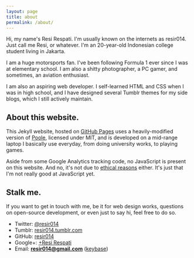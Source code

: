 ```yaml
---
layout: page
title: about
permalink: /about/
---
```


Hi, my name's Resi Respati. I'm usually known on the internets as resir014. Just call me Resi, or whatever. I'm an 20-year-old Indonesian college student living in Jakarta.

I am a huge motorsports fan. I've been following Formula 1 ever since I was at elementary school. I am also a shitty photographer, a PC gamer, and sometimes, an aviation enthusiast.

I am also an aspiring web developer. I self-learned HTML and CSS when I was in high school, and I have designed several Tumblr themes for my side blogs, which I still actively maintain.

## About this website.

This Jekyll website, hosted on [GitHub Pages](https://pages.github.com/) uses a heavily-modified version of [Poole](http://getpoole.com/), licensed under MIT, and is developed on a mid-range laptop I basically use everyday, from doing university works, to playing games.

Aside from some Google Analytics tracking code, no JavaScript is present on this website. And no, it's not due to [ethical reasons](http://www.gnu.org/philosophy/javascript-trap.en.html) either. It's just that I'm not really good at JavaScript yet.

## Stalk me.

If you want to get in touch with me, be it for web design works, questions on open-source development, or even just to say hi, feel free to do so.

* Twitter: [@resir014](https://twitter.com/resir014)
* Tumblr: [resir014.tumblr.com](http://resir014.tumblr.com/)
* GitHub: [resir014](https://github.com/resir014)
* Google+: [+Resi Respati](https://plus.google.com/+ResiRespati)
* Email: **resir014@gmail.com** ([keybase](https://keybase.io/resir014))
